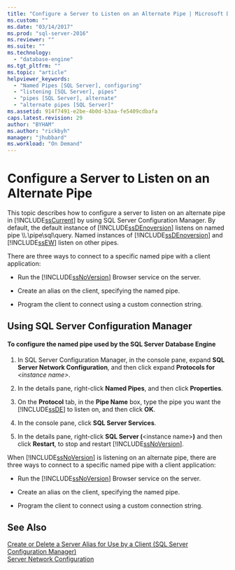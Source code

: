 ```yaml
---
title: "Configure a Server to Listen on an Alternate Pipe | Microsoft Docs"
ms.custom: ""
ms.date: "03/14/2017"
ms.prod: "sql-server-2016"
ms.reviewer: ""
ms.suite: ""
ms.technology: 
  - "database-engine"
ms.tgt_pltfrm: ""
ms.topic: "article"
helpviewer_keywords: 
  - "Named Pipes [SQL Server], configuring"
  - "listening [SQL Server], pipes"
  - "pipes [SQL Server], alternate"
  - "alternate pipes [SQL Server]"
ms.assetid: 914f7491-e2be-4b0d-b3aa-fe5409cdbafa
caps.latest.revision: 29
author: "BYHAM"
ms.author: "rickbyh"
manager: "jhubbard"
ms.workload: "On Demand"
---
```

# Configure a Server to Listen on an Alternate Pipe
  This topic describes how to configure a server to listen on an alternate pipe in [!INCLUDE[ssCurrent](../../includes/sscurrent-md.md)] by using SQL Server Configuration Manager. By default, the default instance of [!INCLUDE[ssDEnoversion](../../includes/ssdenoversion-md.md)] listens on named pipe \\\\.\pipe\sql\query. Named instances of [!INCLUDE[ssDEnoversion](../../includes/ssdenoversion-md.md)] and [!INCLUDE[ssEW](../../includes/ssew-md.md)] listen on other pipes.  
  
 There are three ways to connect to a specific named pipe with a client application:  
  
-   Run the [!INCLUDE[ssNoVersion](../../includes/ssnoversion-md.md)] Browser service on the server.  
  
-   Create an alias on the client, specifying the named pipe.  
  
-   Program the client to connect using a custom connection string.  
  
##  <a name="SSMSProcedure"></a> Using SQL Server Configuration Manager  
  
#### To configure the named pipe used by the SQL Server Database Engine  
  
1.  In SQL Server Configuration Manager, in the console pane, expand **SQL Server Network Configuration**, and then click expand **Protocols for** *\<instance name>*.  
  
2.  In the details pane, right-click **Named Pipes**, and then click **Properties**.  
  
3.  On the **Protocol** tab, in the **Pipe Name** box, type the pipe you want the [!INCLUDE[ssDE](../../includes/ssde-md.md)] to listen on, and then click **OK**.  
  
4.  In the console pane, click **SQL Server Services**.  
  
5.  In the details pane, right-click **SQL Server (**\<instance name>**)** and then click **Restart**, to stop and restart [!INCLUDE[ssNoVersion](../../includes/ssnoversion-md.md)].  
  
 When [!INCLUDE[ssNoVersion](../../includes/ssnoversion-md.md)] is listening on an alternate pipe, there are three ways to connect to a specific named pipe with a client application:  
  
-   Run the [!INCLUDE[ssNoVersion](../../includes/ssnoversion-md.md)] Browser service on the server.  
  
-   Create an alias on the client, specifying the named pipe.  
  
-   Program the client to connect using a custom connection string.  
  
## See Also  
 [Create or Delete a Server Alias for Use by a Client &#40;SQL Server Configuration Manager&#41;](../../database-engine/configure-windows/create-or-delete-a-server-alias-for-use-by-a-client.md)   
 [Server Network Configuration](../../database-engine/configure-windows/server-network-configuration.md)  
  
  
